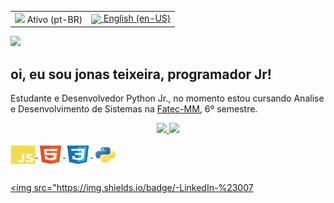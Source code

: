 <table align="center">
  <tr><td><img src="https://i.imgur.com/0AUV6Hy.png" height="16 align="center"> Ativo (pt-BR) </td>
  <td><a href="README_us.md"><img src="https://i.imgur.com/Ja6zOUB.png" height="18.5" align="center"> English (en-US) </a></td></tr>
</table>


![](https://komarev.com/ghpvc/?username=jonasht&color=blueviolet&style=flat-square&label=Visitas+ao+perfil)
## oi, eu sou jonas teixeira, programador Jr!
Estudante e Desenvolvedor Python Jr., no momento estou cursando Analise e Desenvolvimento de Sistemas na [Fatec-MM](https://fatecmm.edu.br/index.php), 6º semestre.
<div align="center">
  <a href="https://github.com/jonasht">
  <img height="180em" src="https://github-readme-stats.vercel.app/api?username=jonasht&show_icons=true&theme=dracula&include_all_commits=true&count_private=true"/>
  <img height="180em" src="https://github-readme-stats.vercel.app/api/top-langs/?username=jonasht&layout=compact&langs_count=7&theme=dracula"/>
</div>


<div style="display: inline_block"><br>
  <img align="center" alt="Jonas-Js" height="30" width="40" src="https://raw.githubusercontent.com/devicons/devicon/master/icons/javascript/javascript-plain.svg">



  <img align="center" alt="Jonas-HTML" height="30" width="40" src="https://raw.githubusercontent.com/devicons/devicon/master/icons/html5/html5-original.svg">

  <img align="center" alt="Jonas-CSS" height="30" width="40" src="https://raw.githubusercontent.com/devicons/devicon/master/icons/css3/css3-original.svg">

  <img align="center" alt="Jonas-Python" height="30" width="40" src="https://raw.githubusercontent.com/devicons/devicon/master/icons/python/python-original.svg">


</div>
  
  ##
 
<div> 





  <a href="https://www.linkedin.com/in/jonasht" target="_blank"><img src="https://img.shields.io/badge/-LinkedIn-%23007